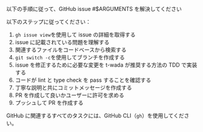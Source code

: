 以下の手順に従って、GitHub issue #$ARGUMENTS を解決してください

以下のステップに従ってください：

1. `gh issue view`を使用して issue の詳細を取得する
2. issue に記載されている問題を理解する
3. 関連するファイルをコードベースから検索する
4. `git switch -c`を使用してブランチを作成する
5. issue を修正するために必要な変更を t-wada が推奨する方法の TDD で実装する
6. コードが lint と type check を pass することを確認する
7. 丁寧な説明と共にコミットメッセージを作成する
8. PR を作成して良いかユーザーに許可を求める
9. プッシュして PR を作成する

GitHub に関連するすべてのタスクには、GitHub CLI（`gh`）を使用してください。
